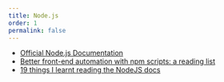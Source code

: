 ```yaml
---
title: Node.js
order: 1
permalink: false
---
```


- [Official Node.js Documentation](https://nodejs.org/api/)
- [Better front-end automation with npm scripts: a reading list](http://blog.ibangspacebar.com/better-front-end-automation-with-npm-scripts-a-reading-list/)
- [19 things I learnt reading the NodeJS docs](https://hackernoon.com/19-things-i-learnt-reading-the-nodejs-docs-8a2dcc7f307f#.d6t43sobc)
